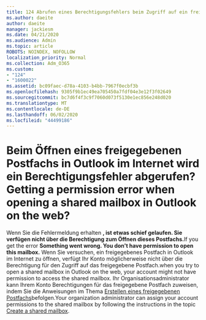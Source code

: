 ```yaml
---
title: 124 Abrufen eines Berechtigungsfehlers beim Zugriff auf ein freigegebenes Postfach in OWA?
ms.author: daeite
author: daeite
manager: jackiesm
ms.date: 04/21/2020
ms.audience: Admin
ms.topic: article
ROBOTS: NOINDEX, NOFOLLOW
localization_priority: Normal
ms.collection: Adm_O365
ms.custom:
- "124"
- "1600022"
ms.assetid: bc09faec-d78a-4103-b4bb-7967f0ecbf3b
ms.openlocfilehash: 9305f9b1ec49ea705450a7fdf04e3e12f3f02649
ms.sourcegitcommit: bc7d6f4f3c9f7060d073f5130e1ec856e248d020
ms.translationtype: MT
ms.contentlocale: de-DE
ms.lasthandoff: 06/02/2020
ms.locfileid: "44499186"
---
```

# <a name="getting-a-permission-error-when-opening-a-shared-mailbox-in-outlook-on-the-web"></a><span data-ttu-id="250b9-102">Beim Öffnen eines freigegebenen Postfachs in Outlook im Internet wird ein Berechtigungsfehler abgerufen?</span><span class="sxs-lookup"><span data-stu-id="250b9-102">Getting a permission error when opening a shared mailbox in Outlook on the web?</span></span>

<span data-ttu-id="250b9-103">Wenn Sie die Fehlermeldung erhalten **, ist etwas schief gelaufen. Sie verfügen nicht über die Berechtigung zum Öffnen dieses Postfachs.**</span><span class="sxs-lookup"><span data-stu-id="250b9-103">If you get the error **Something went wrong. You don't have permission to open this mailbox.**</span></span> <span data-ttu-id="250b9-104">Wenn Sie versuchen, ein freigegebenes Postfach in Outlook im Internet zu öffnen, verfügt Ihr Konto möglicherweise nicht über die Berechtigung für den Zugriff auf das freigegebene Postfach.</span><span class="sxs-lookup"><span data-stu-id="250b9-104">when you try to open a shared mailbox in Outlook on the web, your account might not have permission to access the shared mailbox.</span></span> <span data-ttu-id="250b9-105">Ihr Organisationsadministrator kann Ihrem Konto Berechtigungen für das freigegebene Postfach zuweisen, indem Sie die Anweisungen im Thema [Erstellen eines freigegebenen Postfachs](https://docs.microsoft.com/microsoft-365/admin/email/create-a-shared-mailbox)befolgen.</span><span class="sxs-lookup"><span data-stu-id="250b9-105">Your organization administrator can assign your account permissions to the shared mailbox by following the instructions in the topic [Create a shared mailbox](https://docs.microsoft.com/microsoft-365/admin/email/create-a-shared-mailbox).</span></span>
  